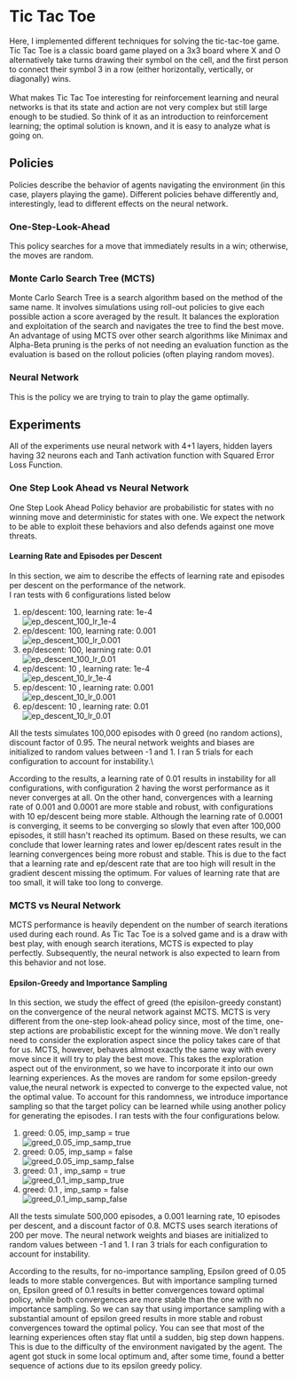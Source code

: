 # Tic Tac Toe

Here, I implemented different techniques for solving the tic-tac-toe game. Tic Tac Toe is a classic board game played on
a 3x3 board where X and O alternatively take turns drawing their symbol on the cell, and the first person to connect their symbol
3 in a row (either horizontally, vertically, or diagonally) wins.\
\
What makes Tic Tac Toe interesting for reinforcement learning and neural networks is that its state and action are not very complex but still large enough to be studied. So think of it as an introduction to reinforcement learning; the optimal solution is known, and it is easy to analyze what is going on.

## Policies

Policies describe the behavior of agents navigating the environment (in this case, players playing the game). Different policies behave differently and, interestingly, lead to different effects on the neural network.

### One-Step-Look-Ahead

This policy searches for a move that immediately results in a win; otherwise, the moves are random.

### Monte Carlo Search Tree (MCTS)

Monte Carlo Search Tree is a search algorithm based on the method of the same name. It involves simulations using roll-out policies to give each possible action a score averaged by the result. It balances the exploration and exploitation of the search and navigates the tree to find the best move. An advantage of using MCTS over other search algorithms like Minimax and Alpha-Beta pruning is the perks of not needing an evaluation function as the evaluation is based on the rollout policies (often playing random moves).

### Neural Network

This is the policy we are trying to train to play the game optimally.

## Experiments

All of the experiments use neural network with 4+1 layers, hidden layers having 32 neurons each and Tanh activation function with Squared Error Loss Function.

### One Step Look Ahead vs Neural Network

One Step Look Ahead Policy behavior are probabilistic for states with no winning move and deterministic for states with one.
We expect the network to be able to exploit these behaviors and also defends against one move threats.

#### Learning Rate and Episodes per Descent

In this section, we aim to describe the effects of learning rate and episodes per descent on the performance of the network.\
I ran tests with 6 configurations listed below

1. ep/descent: 100, learning rate: 1e-4\
![ep_descent_100_lr_1e-4](/ai/game/tic_tac_toe/asset/onestep/gd100_df0.95_imtrue_5_32_gr0.0_lr1.0E-4.png)
2. ep/descent: 100, learning rate: 0.001\
![ep_descent_100_lr_0.001](/ai/game/tic_tac_toe/asset/onestep/gd100_df0.95_imtrue_5_32_gr0.0_lr0.001.png)
3. ep/descent: 100, learning rate: 0.01\
![ep_descent_100_lr_0.01](/ai/game/tic_tac_toe/asset/onestep/gd100_df0.95_imtrue_5_32_gr0.0_lr0.01.png)
4. ep/descent: 10 , learning rate: 1e-4\
![ep_descent_10_lr_1e-4](/ai/game/tic_tac_toe/asset/onestep/gd10_df0.95_imtrue_5_32_gr0.0_lr1.0E-4.png)
5. ep/descent: 10 , learning rate: 0.001\
![ep_descent_10_lr_0.001](/ai/game/tic_tac_toe/asset/onestep/gd10_df0.95_imtrue_5_32_gr0.0_lr0.001.png)
6. ep/descent: 10 , learning rate: 0.01\
![ep_descent_10_lr_0.01](/ai/game/tic_tac_toe/asset/onestep/gd10_df0.95_imtrue_5_32_gr0.0_lr0.01.png)

All the tests simulates 100,000 episodes with 0 greed (no random actions), discount factor of 0.95. The neural network weights and biases are initialized to random values between -1 and 1. I ran 5 trials for each configuration to account for instability.\

According to the results, a learning rate of 0.01 results in instability for all configurations, with configuration 2 having the worst performance as it never converges at all. On the other hand, convergences with a learning rate of 0.001 and 0.0001 are more stable and robust, with configurations with 10 ep/descent being more stable. Although the learning rate of 0.0001 is converging, it seems to be converging so slowly that even after 100,000 episodes, it still hasn't reached its optimum. Based on these results, we can conclude that lower learning rates and lower ep/descent rates result in the learning convergences being more robust and stable. This is due to the fact that a learning rate and ep/descent rate that are too high will result in the gradient descent missing the optimum. For values of learning rate that are too small, it will take too long to converge.

### MCTS vs Neural Network

MCTS performance is heavily dependent on the number of search iterations used during each round. As Tic Tac Toe is a solved game and is a draw with best play, with enough search iterations, MCTS is expected to play perfectly. Subsequently, the neural network is also expected to learn from this behavior and not lose.

#### Epsilon-Greedy and Importance Sampling

In this section, we study the effect of greed (the episilon-greedy constant) on the convergence of the neural network against MCTS. MCTS is very different from the one-step look-ahead policy since, most of the time, one-step actions are probabilistic except for the winning move. We don't really need to consider the exploration aspect since the policy takes care of that for us. MCTS, however, behaves almost exactly the same way with every move since it will try to play the best move. This takes the exploration aspect out of the environment, so we have to incorporate it into our own learning experiences. As the moves are random for some epsilon-greedy value,the neural network is expected to converge to the expected value, not the optimal value. To account for this randomness, we introduce importance sampling so that the target policy can be learned while using another policy for generating the episodes. I ran tests with the four configurations below.

1. greed: 0.05, imp_samp = true\
![greed_0.05_imp_samp_true](/ai/game/tic_tac_toe/asset/mcts/gd10_df0.8_imtrue_5_32_gr0.05_lr0.001.png)
2. greed: 0.05, imp_samp = false\
![greed_0.05_imp_samp_false](/ai/game/tic_tac_toe/asset/mcts/gd10_df0.8_imfalse_5_32_gr0.05_lr0.001.png)
3. greed: 0.1 , imp_samp = true\
![greed_0.1_imp_samp_true](/ai/game/tic_tac_toe/asset/mcts/gd10_df0.8_imtrue_5_32_gr0.1_lr0.001.png)
4. greed: 0.1 , imp_samp = false\
![greed_0.1_imp_samp_false](/ai/game/tic_tac_toe/asset/mcts/gd10_df0.8_imfalse_5_32_gr0.1_lr0.001.png)

All the tests simulate 500,000 episodes, a 0.001 learning rate, 10 episodes per descent, and a discount factor of 0.8. MCTS uses search iterations of 200 per move. The neural network weights and biases are initialized to random values between -1 and 1. I ran 3 trials for each configuration to account for instability.

According to the results, for no-importance sampling, Epsilon greed of 0.05 leads to more stable convergences. But with importance sampling turned on, Epsilon greed of 0.1 results in better convergences toward optimal policy, while both convergences are more stable than the one with no importance sampling. So we can say that using importance sampling with a substantial amount of epsilon greed results in more stable and robust convergences toward the optimal policy. You can see that most of the learning experiences often stay flat until a sudden, big step down happens. This is due to the difficulty of the environment navigated by the agent. The agent got stuck in some local optimum and, after some time, found a better sequence of actions due to its epsilon greedy policy.
